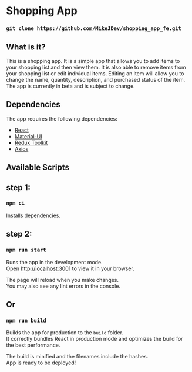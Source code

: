 # Shopping App

### `git clone https://github.com/MikeJDev/shopping_app_fe.git`
## What is it?
This is a shopping app. It is a simple app that allows you to add items to your shopping list and then view them. It is also able to remove items from your shopping list or edit individual items. Editing an item will allow you to change the name, quantity, description, and purchased status of the item. The app is currently in beta and is subject to change.

## Dependencies
The app requires the following dependencies:
 * [React](https://reactjs.org/)
 * [Material-UI](https://material-ui.com/)
 * [Redux Toolkit](https://redux-toolkit.js.org/)
 * [Axios](https://www.npmjs.com/package/axios)

## Available Scripts
## step 1:
### `npm ci`
Installs dependencies.
## step 2:
### `npm run start`

Runs the app in the development mode.\
Open [http://localhost:3001](http://localhost:3001) to view it in your browser.

The page will reload when you make changes.\
You may also see any lint errors in the console.

## Or
### `npm run build`

Builds the app for production to the `build` folder.\
It correctly bundles React in production mode and optimizes the build for the best performance.

The build is minified and the filenames include the hashes.\
App is ready to be deployed!
